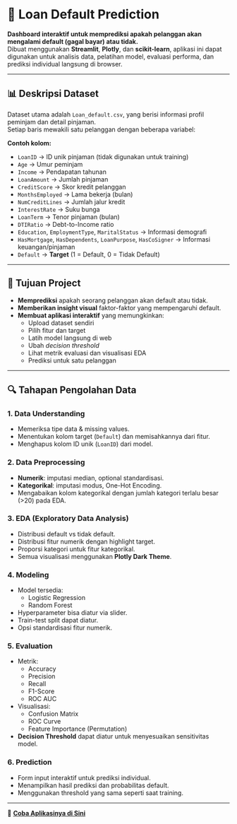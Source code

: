 # 💸 Loan Default Prediction

**Dashboard interaktif untuk memprediksi apakah pelanggan akan mengalami default (gagal bayar) atau tidak.**  
Dibuat menggunakan **Streamlit**, **Plotly**, dan **scikit-learn**, aplikasi ini dapat digunakan untuk analisis data, pelatihan model, evaluasi performa, dan prediksi individual langsung di browser.

---

## 📊 Deskripsi Dataset

Dataset utama adalah `Loan_default.csv`, yang berisi informasi profil peminjam dan detail pinjaman.  
Setiap baris mewakili satu pelanggan dengan beberapa variabel:

**Contoh kolom:**
- `LoanID` → ID unik pinjaman (tidak digunakan untuk training)
- `Age` → Umur peminjam
- `Income` → Pendapatan tahunan
- `LoanAmount` → Jumlah pinjaman
- `CreditScore` → Skor kredit pelanggan
- `MonthsEmployed` → Lama bekerja (bulan)
- `NumCreditLines` → Jumlah jalur kredit
- `InterestRate` → Suku bunga
- `LoanTerm` → Tenor pinjaman (bulan)
- `DTIRatio` → Debt-to-Income ratio
- `Education`, `EmploymentType`, `MaritalStatus` → Informasi demografi
- `HasMortgage`, `HasDependents`, `LoanPurpose`, `HasCoSigner` → Informasi keuangan/pinjaman
- `Default` → **Target** (1 = Default, 0 = Tidak Default)

---

## 🎯 Tujuan Project

- **Memprediksi** apakah seorang pelanggan akan default atau tidak.
- **Memberikan insight visual** faktor-faktor yang mempengaruhi default.
- **Membuat aplikasi interaktif** yang memungkinkan:
  - Upload dataset sendiri
  - Pilih fitur dan target
  - Latih model langsung di web
  - Ubah *decision threshold*
  - Lihat metrik evaluasi dan visualisasi EDA
  - Prediksi untuk satu pelanggan

---

## 🔍 Tahapan Pengolahan Data

### 1. **Data Understanding**
- Memeriksa tipe data & missing values.
- Menentukan kolom target (`Default`) dan memisahkannya dari fitur.
- Menghapus kolom ID unik (`LoanID`) dari model.

### 2. **Data Preprocessing**
- **Numerik**: imputasi median, optional standardisasi.
- **Kategorikal**: imputasi modus, One-Hot Encoding.
- Mengabaikan kolom kategorikal dengan jumlah kategori terlalu besar (>20) pada EDA.

### 3. **EDA (Exploratory Data Analysis)**
- Distribusi default vs tidak default.
- Distribusi fitur numerik dengan highlight target.
- Proporsi kategori untuk fitur kategorikal.
- Semua visualisasi menggunakan **Plotly Dark Theme**.

### 4. **Modeling**
- Model tersedia:
  - Logistic Regression
  - Random Forest
- Hyperparameter bisa diatur via slider.
- Train-test split dapat diatur.
- Opsi standardisasi fitur numerik.

### 5. **Evaluation**
- Metrik:
  - Accuracy
  - Precision
  - Recall
  - F1-Score
  - ROC AUC
- Visualisasi:
  - Confusion Matrix
  - ROC Curve
  - Feature Importance (Permutation)
- **Decision Threshold** dapat diatur untuk menyesuaikan sensitivitas model.

### 6. **Prediction**
- Form input interaktif untuk prediksi individual.
- Menampilkan hasil prediksi dan probabilitas default.
- Menggunakan threshold yang sama seperti saat training.

---

🚀 **[Coba Aplikasinya di Sini](https://loandefaultprediction-luthfi.streamlit.app)**
